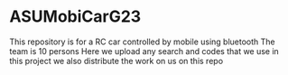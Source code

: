 # ASUMobiCarG23
This repository is for a RC car controlled by mobile using bluetooth 
The team is 10 persons
Here we upload any search and codes that we use in this project
we also distribute the work on us on this repo
